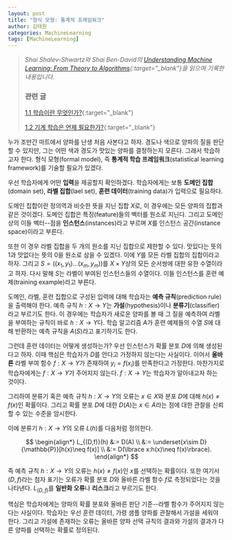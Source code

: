 ```yaml
---
layout: post
title: "형식 모형: 통계적 프레임워크"
author: 김태원
categories: MachineLearning
tags: [MachineLearning]
---
```


> *Shai Shalev-Shwartz와 Shai Ben-David의 [Understanding Machine Learning: From Theory to Algorithms](https://www.cs.huji.ac.il/~shais/UnderstandingMachineLearning/understanding-machine-learning-theory-algorithms.pdf){:target="_blank"}을 읽으며 기록한 내용입니다.*
>
> <h3>관련 글</h3>
>
> [1.1 학습이란 무엇인가?](https://pangmoo-ktw.github.io/pangmoo-KTW/uml0){:target="_blank"} 
>
> [1.2 기계 학습은 언제 필요한가?](https://pangmoo-ktw.github.io/pangmoo-KTW/uml02){:target="_blank"}

누가 조만간 마트에서 양파를 난생 처음 사본다고 하자.
경도나 색으로 양파의 질을 판단할 수 있지만, 그는 어떤 색과 경도가 맛있는 양파를 결정하는지 모른다. 
그래서 학습하고자 한다.
형식 모형(formal model), 즉 **통계적 학습 프레임워크**(statistical learning framework)를 기술할 필요가 있겠다. 

우선 학습자에게 어떤 **입력**을 제공할지 확인하겠다.
학습자에게는 보통 **도메인 집합**(domain set), **라벨 집합**(lael set), **훈련 데이터**(training data)가 입력으로 필요하다.

도메인 집합이란 정의역과 비슷한 뜻을 지닌 집합 $X$로, 이 경우에는 모든 양파의 집합과 같은 것이겠다.
도메인 집합은 특징(feature)들의 벡터를 원소로 지닌다.
그리고 도메인상의 이들 벡터--점을 **인스턴스**(instances)라고 부르며 $X$를 인스턴스 공간(instance space)이라고 부른다. 

또한 이 경우 라벨 집합을 두 개의 원소를 지닌 집합으로 제한할 수 있다. 
맛있다는 뜻의 $1$과 맛없다는 뜻의 $0$을 원소로 삼을 수 있겠다.
이에 $Y$를 모든 라벨 집합의 집합이라고 하자. 
그리고 $S=((x_1,y_1)\ldots(x_m,y_m))$를 $X\times Y$상의 모든 순서쌍에 대한 유한 수열이라고 하자. 
다시 말해 $S$는 라벨이 부여된 인스턴스들의 수열이다. 
이들 인스턴스를 훈련 예제(training example)라고 부른다.

도메인, 라벨, 훈련 집합으로 구성된 입력에 대해 학습자는 **예측 규칙**(prediction rule)을 출력해야 한다.
예측 규칙 $h:X\rightarrow Y$는 **가설**(hypothesis)이나 **분류기**(classifier)라고 부르기도 한다. 
이 경우에는 학습자가 새로운 양파를 볼 때 그 질을 예측하여 라벨을 부여하는 규칙이 바로 $h:X\rightarrow Y$다. 
학습 알고리즘 $A$가 훈련 예제들의 수열 $S$에 대해 반환하는 예측 규칙을 $A(S)$라고 표기하기도 한다.

그런데 훈련 데이터는 어떻게 생성하는가?
우선 인스턴스가 확률 분포 $D$에 의해 생성된다고 하자.
이때 핵심은 학습자가 $D$를 안다고 가정하지 않는다는 사실이다.
이어서 **올바른** 라벨 부여 함수 $f:X\rightarrow Y$가 존재하여 $y_i=f(x_i)$를 만족한다고 가정한다. 
마찬가지로 학습자에게는 $f:X\rightarrow Y$가 주어지지 않는다.
$f:X\rightarrow Y$는 학습자가 알아내고자 하는 것이다. 

그리하여 분류기 혹은 예측 규칙 $h:X\rightarrow Y$의 오류는 $x\in X$와 분포 $D$에 대해 $h(x)\neq f(x)$인 확률이다. 
그리고 확률 분포 $D$에 대한 $D(A)$는 $x\in A$라는 점에 대한 관찰을 신뢰할 수 있는 수준을 암시한다.  

이에 분류기 $h:X\rightarrow Y$의 오류 $L(h)$를 다음처럼 정의한다.

$$
\begin{align*}
L_{(D,f)}(h) &:= D(A) \\
		&:= \underset{x\sim D}{\mathbb{P}}[h(x)\neq f(x)] \\
		&:= D(\lbrace x:h(x)\neq f(x)\rbrace).
\end{align*}
$$

즉 예측 규칙 $h:X\rightarrow Y$의 오류는 $h(x)\neq f(x)$인 $x$를 선택하는 확률이다. 
또한 여기서 $(D,f)$라는 첨자 표기는 오류가 확률 분포 $D$와 올바른 라벨 함수 $f$로 측정되었다는 것을 나타낸다. 
$L_{(D,f)}$를 **일반화 오류**나 **리스크**라고 부르기도 한다.

핵심은 학습자에게는 양파의 확률 분포와 올바른 판단 기준--라벨 함수가 주어지지 않는다는 사실이다.
학습자는 우선 훈련 데이터, 가령 샘플 양파를 관찰해서 가설을 세워야 한다.
그리고 가설에 존재하는 오류는 올바른 양파 선택 규칙의 결과와 가설의 결과가 다른 양파를 선택하는 확률로 정의된다.
